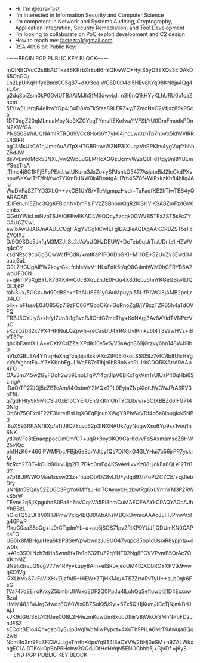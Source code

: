 - Hi, I’m @ezra-fast
- I’m interested in Information Security and Computer Science
- I'm competent in Network and Systems Auditing, Cryptography, Application Integration, Security Remediation, and Tool Development
- I’m looking to collaborate on PoC exploit development and C2 design
- How to reach me: fastezra1@gmail.com
- RSA 4096 bit Public Key:

-----BEGIN PGP PUBLIC KEY BLOCK-----

mQINBGVcC2sBEADTkz86KKrbXrEoB6hYQKwWC+HytS5yD8EXQs3EI0AkD65OoGG/
Lh2LpUlKqHIfykBmxCG5qB7+dXr3eqIWC8D0O4cI5HEv8ltYq98KN8ja4Qg4sLXv
g2dq8biZsm0kP0GvlUTB/tAiMJhSfM3dwvixI+n3I6nQ1kHYyKLhURU0o1caZhem
5fYIwELjzrgR4elbwYDp4jB4D8VoTkSfaa89LERZ+y/FZmcNeO2Vfjxz89k9Scaj
1DT0dgZ20qMLneaMbyNe9XZGYcqTYmsftEKofwaYVFSbYU0DmFmodkPDnN2XWfGA
PN8S08WuUQNAmIRTRDd9VCc8HoG6Y7yk64jncLwrJzhTp7hbVx5ldWVlRRL4SIRR
bg13MsUsCA1hjJmdAuA/TpXHTGBRtnwW2NP3IXluqzVhRPKhv4ygVupYbhhZ6dJW
dsVvEmkIMck53NXL/yw2WbuuGEMHcXGGzUcmvWZsQ8HdTtgy9nl8YBEmYSezTlsA
jTlms4j8C1KFjBFpPE/cLwtUKurp3JxZo+ySPJshkO5477AsjatnBiJ2IeCkdPXv
nnuWeXwiTrT/fN/fwc7YXmDJNW0k4DoatgAH7rh4SZ8f+WlPxkzKhfi4hiIqJAlu
WuDVFaSZTYD3XLQ++vxCB1UY8/+TeMgmpzHvdr+TqFadfKE2hTiwTBS4yQARAQAB
tDlFenJhIEZhc3QgKFBlcnNvbmFsIFVzZSBhbmQgR2l0SHViKSA8ZmFzdGV6cmEx
QGdtYWlsLmNvbT6JAlQEEwEKAD4WIQQcy5zoqk0OWVB5TFxZST5sFcZYOAUCZVwL
awIbAwUJA8JnAAULCQgHAgYVCgkICwIEFgIDAQIeAQIXgAAKCRBZST5sFcZYOIXJ
D/9O9SDe5JkfqM3MZJliSs2JAVsUQHzDEUW+DcTeb0qUrTisUDnlz1iHZWVq4cCY
xsdNRsc9cpCg3QwWcfPCdK/+mtKaP1FG6DpGKI+M11OE+52UuZv3Ewd0Jaucj3aL
O9L7HCUgAlPW2koyrGkLfchlsMvV+NLuFdK5t/qO8G4mhWM0hCFRYB6A2woUFO0N
s+qRmlP5XgBYUK76XK4wC0cBXqLZnJE0FQu4X8dfqbJ6hnYKGeGBja4lJQDL3j6P
taN3Ux/5GCk+bd90dBShxnTnAiU6E61yG6uMpuypI55UfP1WGl8jAMB2pcLr34LO
olix+ibFfssvE0JO85Gz7l9zFC66YGooOKr+GqRnoZg8/jY9xzTZRB5h4aTdOVFQ
TRZJ5CYJlySzxhfyI7Un3t1gBvcRJIOrdG7moThy+KoNAgj3Av8AYidTVNPtzVuC
sKcsOzb32x7PX4HPlNuLQZpwh+reCasDU4YRGIUvIPmkL6t4T3s9wHVz+i8VT8Pv
ghclbEamiXiLA+vCXtXCdZZalXPdIk10e5vS/V3sAgh869jGtzvy6hn148WJ9Ib0
hVbZGBLSA4Y7nqHeXnqTzajbjaBxkrAXcZtF05I0xoLS5l05lz7vfC/lb8UixHYg
xVs/VghntFa+Y2XKKnbFg+LWqF87eTIhjr6hBBnNksRLJrkCDQRlXAtrARAAu4FO
OAv3m745w2GyFDqh2w59LnoLTqP7r4grJIpV6BKxTgkVmTrUlUsP40qHbi6SzmgA
IDaOrTP27JQj5cZBTeAm/I4OsbmY2MQx9PL0EyiaZNpXIotUWCWJ7rASRV3oTflU
q7gdPHty9k9MICSiJOxE1bCYErUEnGKKmOhTYCLIb/wi+5OIXBBZd6lFG7140NIg
Ott6h75GFxdiF22F3IdretBsLlqXGFqPjcunXWgY9PhWoVDf4o5a8lpugIok5NBd
l8uX593f9tANf8Xp/aTiJ9Q7Ecvc62p3INXNAUk7gyNdqwXso6Yp9sx1voq1n6NK
ytl0uVFe8tEnaoppocDm0mfC7+uqR+8oy3KO9GaHtdvvFsSAxmamsoZ8HW25i4Qc
phfHzK6+466IPWMFbc/FBjb6e8orYJtcyfQs7DifGxG4GLYHui7o56jrPP7yskrM
fizRcY2Z8T+kOJd90uvUjq2FL7Dkc0mEg4KSvAwLvvKz08LjokFa8QLe12Trl1dY
o7p18UIWWOMae1xsxw23z+fnuoOtVDZ8vLIUFydqd93hFoPtZC7CE/+cjJlebDfy
uNNjtn59QAy52ZU6C3PgYo6MffsJHdl7CAyuyxHjzbwtRgGxLVmnYM3P2RWkS5rW
TEvne2q6jiXpguhdS0Pa8h6aVCqcVA5Pi3nmCuMAEQEAAYkCPAQYAQoAJhYhBBzL
nOiqTQ5ZUHlMXFlJPmwVxlg4BQJlXAtrAhsMBQkDwmcAAAoJEFlJPmwVxlg46FwP
/1kuC0aaS8sQg+lJ0rCTqdmYL+a+au5jSOS71pv2RiXP9YUJfjQDUmKN0CAPcsFO
UB6lx8MBHg/iHea6k8PBSeWpwbwnzJu9UO47vqpc85bp1dUsoiR8ypjn1a+dw0Ix
j+A1q3SDllNzh7dHh5wtn8f+Bv1d632FuZ2qYNT02Ng8FCVVPvmB5OrAc7OXKmMZ
dN9IoSrvuG9cgV77w1RPyvkupy8Am+eISRpxjeoUM4tQXObROYXPVtk9wwqKD1Vg
I7XLbMxS7kFaViXHxZijzfAl5+HiEW+ZTjHKMq/4TE7ZrraRvTyU++sLb0qk6FeG
1Va747dEE+oKrxyZ5bmbIUhWxqEDF2Q0PpJu4lLohQqSefluwbl21D4ExxowBzuI
HMM48/IB4JrgGfwdz8Q60Wx0BZSoIQ5/9yi+5Zx5Qit1jKum/JCcTjNjmkBrUAjJ
kJK9dG6/3Et743Qee0Q8L2H4ezmKdwUm8kubDfliirV8jWkOrSMhNPbFD2JnJFSZ
sECoItBE1o4QhxgsbOySujp3VgIWdMiwPypct+4XuTh9PILA6MrT9Awuja8Qq2w8
NbmBo2m9Fo3F73AJLtgeThHhK4psYq9T4I3eCYVW2ftHj0eSM+n9ZALWkxngEC1A
DTKokOpBbP6Hcbw2QQdJDfHcHVqN5ENOCbhb5j+GjvDf
=j6yS
-----END PGP PUBLIC KEY BLOCK-----

<!---
ezra-fast/ezra-fast is a ✨ special ✨ repository because its `README.md` (this file) appears on your GitHub profile.
You can click the Preview link to take a look at your changes.
--->
